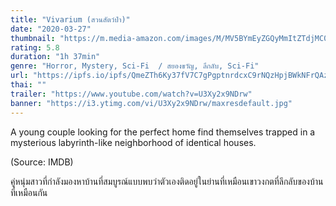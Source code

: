 ```yaml
---
title: "Vivarium (สวนสัตว์ป่า)"
date: "2020-03-27"
thumbnail: "https://m.media-amazon.com/images/M/MV5BYmEyZGQyMmItZTdjMC00YmZhLTk4YjUtNzkzZDc2NDYyMGMxXkEyXkFqcGdeQXVyMzQwMTY2Nzk@._V1_UX182_CR0,0,182,268_AL_.jpg"
rating: 5.8
duration: "1h 37min"
genre: "Horror, Mystery, Sci-Fi  / สยองขวัญ, ลึกลับ, Sci-Fi"
url: "https://ipfs.io/ipfs/QmeZTh6Ky37fV7C7gPgptnrdcxC9rNQzHpjBWkNFrQAzsv?filename=Vivarium.2019.1080p.BluRay.H264.AAC-RARBG.mp4"
thai: ""
trailer: "https://www.youtube.com/watch?v=U3Xy2x9NDrw"
banner: "https://i3.ytimg.com/vi/U3Xy2x9NDrw/maxresdefault.jpg"
---
```


A young couple looking for the perfect home find themselves trapped in a mysterious labyrinth-like neighborhood of identical houses.

(Source: IMDB)

คู่หนุ่มสาวที่กำลังมองหาบ้านที่สมบูรณ์แบบพบว่าตัวเองติดอยู่ในย่านที่เหมือนเขาวงกตที่ลึกลับของบ้านที่เหมือนกัน